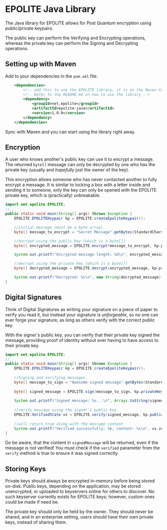 # EPOLITE Java Library

The Java library for EPOLITE allows for Post Quantum encryption using public/private keypairs.

The public key can perform the Verifying and Encrypting operations, whereas the private key can perform the Signing and Decrypting operations.

## Setting up with Maven

Add to your dependencies in the `pom.xml` file:
```xml
    <dependencies>
        <!-- add this to use the EPOLITE library, it is on the Maven Central repository -->
        <!-- Refer to the README.md on how to use the library -->
        <dependency>
            <groupId>net.epolite</groupId>
            <artifactId>epolite-java</artifactId>
            <version>1.0.0</version>
        </dependency>
    </dependencies>
```

Sync with Maven and you can start using the library right away.

## Encryption

A user who knows another's public key can use it to encrypt a message.  The returned `byte[]` message can only be decrypted
by one who has the private key (usually and _hopefully_ just the owner of the key).

This encryption allows someone who has never contacted another to fully encrypt a message.  It is similar to locking a box with a letter inside
and sending it to someone, only the key can only be opened with the EPOLITE private key, which is (practically) unbreakable.

```java
import net.epolite.EPOLITE;
//...
public static void main(String[] args) throws Exception {
    EPOLITE.EPOLITEKeypair kp = EPOLITE.createEpoliteKeypair();

    //initial message (must be a byte array)
    byte[] message_to_encrypt = "Secret Message".getBytes(StandardCharsets.UTF_8);

    //encrypt using the public key (which is a byte[])
    byte[] encrypted_message = EPOLITE.encrypt(message_to_encrypt, kp.publicKey);

    System.out.printf("Encrypted message length: %d\n", encrypted_message.length);

    //decrypt using the private key (which is a byte[])
    byte[] decrypted_message = EPOLITE.decrypt(encrypted_message, kp.privateKey);

    System.out.printf("Decrypted: %s\n", new String(decrypted_message));
}
```

## Digital Signatures

Think of Digital Signatures as writing your signature on a piece of paper to verify you read it, but instead your signature
is _unforgeable_, so no one can ever forge your signature, as long as others verify with the correct public key.

With the signer's public key, you can verify that their private key signed the message, providing proof of identity
without ever having to have access to their private key.

```java
import net.epolite.EPOLITE;
//...
public static void main(String[] args) throws Exception {
    EPOLITE.EPOLITEKeypair kp = EPOLITE.createEpoliteKeypair();
    
    //Signing and verifying messages
    byte[] message_to_sign = "Awesome signed message".getBytes(StandardCharsets.UTF_8);
    
    byte[] signed_message = EPOLITE.sign(message_to_sign, kp.privateKey);
    
    System.out.printf("Signed message: %s...\n", Arrays.toString(signed_message).substring(0, 64));
    
    //verify message using the signer's public key
    EPOLITE.VerifiedState vs = EPOLITE.verify(signed_message, kp.publicKey);
    
    //will return true along with the message content
    System.out.printf("Verified successfully: %b; content: %s\n", vs.verified, new String(vs.signedMessage));
}
```

Do be aware, that the content in `signedMessage` will be returned, even if the message is not verified!  You must check
if the `verified` parameter from the `verify` method is true to ensure it was signed correctly.


## Storing Keys

Private keys should always be encrypted in-memory before being stored on-disk.  Public keys, depending on the application,
may be stored unencrypted, or uploaded to keyservers online for others to discover.  No such keyserver currently exists for
EPOLITE keys; however, custom ones could be made if need be.

The private key should only be held by the owner.  They should never be shared, and in an enterprise setting, users should
have their own private keys, instead of sharing them.